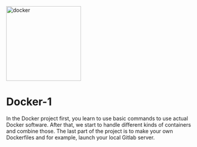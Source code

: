 <img src="https://cdn.jsdelivr.net/gh/devicons/devicon/icons/docker/docker-original-wordmark.svg" alt='docker' height='200px' width='max' title='docker' />

# Docker-1
In the Docker project first, you learn to use basic commands to use actual Docker software.
After that, we start to handle different kinds of containers and combine those.
The last part of the project is to make your own Dockerfiles and for example, launch your local Gitlab server.
          
